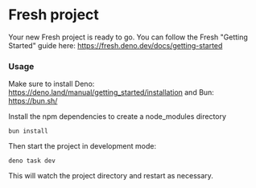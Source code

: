 # Fresh project

Your new Fresh project is ready to go. You can follow the Fresh "Getting
Started" guide here: https://fresh.deno.dev/docs/getting-started

### Usage

Make sure to install Deno: https://deno.land/manual/getting_started/installation
and Bun: https://bun.sh/

Install the npm dependencies to create a node_modules directory
```
bun install
```

Then start the project in development mode:
```
deno task dev
```

This will watch the project directory and restart as necessary.
